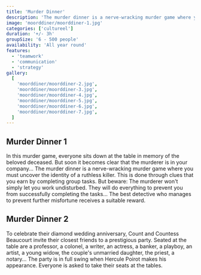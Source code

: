 ```yaml
---
title: 'Murder Dinner'
description: 'The murder dinner is a nerve-wracking murder game where you must uncover the identity of a ruthless killer.'
image: 'moorddiner/moorddiner-1.jpg'
categories: ['cultureel']
duration: '+/- 3h'
groupSize: '6 - 500 people'
availability: 'All year round'
features:
  - 'teamwork'
  - 'communication'
  - 'strategy'
gallery:
  [
    'moorddiner/moorddiner-2.jpg',
    'moorddiner/moorddiner-3.jpg',
    'moorddiner/moorddiner-4.jpg',
    'moorddiner/moorddiner-5.jpg',
    'moorddiner/moorddiner-6.jpg',
    'moorddiner/moorddiner-7.jpg',
  ]
---
```


## Murder Dinner 1

In this murder game, everyone sits down at the table in memory of the beloved deceased. But soon it becomes clear that the murderer is in your company...
The murder dinner is a nerve-wracking murder game where you must uncover the identity of a ruthless killer. This is done through clues that you earn by completing group tasks. But beware: The murderer won't simply let you work undisturbed. They will do everything to prevent you from successfully completing the tasks... The best detective who manages to prevent further misfortune receives a suitable reward.

## Murder Dinner 2

To celebrate their diamond wedding anniversary, Count and Countess Beaucourt invite their closest friends to a prestigious party. Seated at the table are a professor, a colonel, a writer, an actress, a banker, a playboy, an artist, a young widow, the couple's unmarried daughter, the priest, a notary...
The party is in full swing when Hercule Poirot makes his appearance. Everyone is asked to take their seats at the tables.
